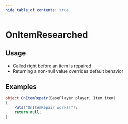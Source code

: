 ```yaml
---
hide_table_of_contents: true
---
```


# OnItemResearched

## Usage

* Called right before an item is repaired
* Returning a non-null value overrides default behavior

## Examples

```csharp title=""
object OnItemRepair(BasePlayer player, Item item)
{
    Puts("OnItemRepair works!");
    return null;
}
```
